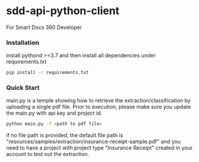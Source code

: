 # sdd-api-python-client
For Smart Docs 360 Developer

### Installation
install pythond >=3.7 and then install all dependencies under requirements.txt
```sh
pip install -r requirements.txt
```

### Quick Start
main.py is a temple showing how to retrieve the extraction/classification by uploading a single pdf file.
Prior to execution, please make sure you update the main.py with api key and project id.

```sh
python main.py -f <path to pdf file>
```
if no file path is provided, the default file path is "resources/samples/extraction/insurance-receipt-sample.pdf" and 
you need to have a project with project type "Insurance Receipt" created in your account to test out the extraction.